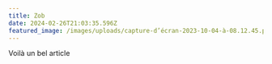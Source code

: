 ```yaml
---
title: Zob
date: 2024-02-26T21:03:35.596Z
featured_image: /images/uploads/capture-d’écran-2023-10-04-à-08.12.45.png
---
```

V﻿oilà un bel article